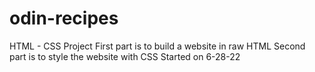 # odin-recipes
HTML - CSS Project
First part is to build a website in raw HTML
Second part is to style the website with CSS
Started on 6-28-22
